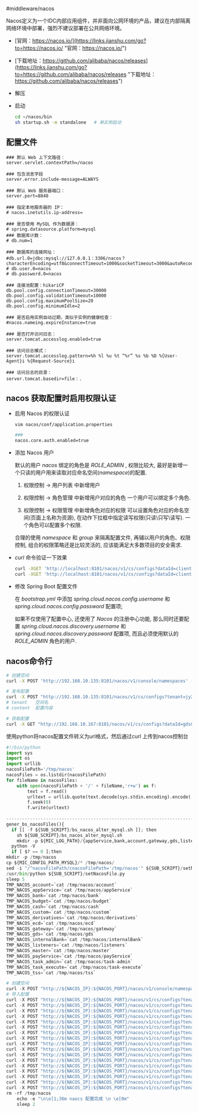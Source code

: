 #middleware/nacos

Nacos定义为一个IDC内部应用组件，并非面向公网环境的产品，建议在内部隔离网络环境中部署，强烈不建议部署在公共网络环境。


*   [官网：https://nacos.io/](https://links.jianshu.com/go?to=https://nacos.io/ "官网：https://nacos.io/")

*   [下载地址：https://github.com/alibaba/nacos/releases](https://links.jianshu.com/go?to=https://github.com/alibaba/nacos/releases "下载地址：https://github.com/alibaba/nacos/releases")

*   解压

*   启动

    ```bash
    cd ~/nacos/bin
    sh startup.sh -m standalone   # 单实例启动

    ```


## 配置文件

```properties
### 默认 Web 上下文路径：
server.servlet.contextPath=/nacos

### 包含消息字段
server.error.include-message=ALWAYS

### 默认 Web 服务器端口：
server.port=8848

### 指定本地服务器的 IP：
# nacos.inetutils.ip-address=

### 是否使用 MySQL 作为数据源：
# spring.datasource.platform=mysql
### 数据库计数：
# db.num=1

### 数据库的连接网址：
#db.url.0=jdbc:mysql://127.0.0.1：3306/nacos？characterEncoding=utf8&connectTimeout=1000&socketTimeout=3000&autoReconnect=true&useUnicode=true&useSSL=false&serverTimezone=UTC
# db.user.0=nacos
# db.password.0=nacos

### 连接池配置：hikariCP
db.pool.config.connectionTimeout=30000
db.pool.config.validationTimeout=10000
db.pool.config.maximumPoolSize=20
db.pool.config.minimumIdle=2

### 是否启用实例自动过期，类似于实例的健康检查：
#nacos.nameing.expireInstance=true

### 是否打开访问日志：
server.tomcat.accesslog.enabled=true

### 访问日志模式：
server.tomcat.accesslog.pattern=%h %l %u %t “%r” %s %b %D %{User-Agent}i %{Request-Source}i

### 访问日志的目录：
server.tomcat.basedir=file：.

```




## nacos 获取配置时启用权限认证

*   启用 Nacos 的权限认证

    `vim nacos/conf/application.properties`

    ```bash
    ### 
    nacos.core.auth.enabled=true
    ```

*   添加 Nacos 用户

    默认的用户 *nacos* 绑定的角色是 *ROLE\_ADMIN* , 权限比较大, 最好是新增一个只读的用户用来读取对应命名空间(*namespace*)的配置.

    1.  权限控制 -> 用户列表 中新增用户

    2.  权限控制 -> 角色管理 中新增用户对应的角色  一个用户可以绑定多个角色.

    3.  权限控制 -> 权限管理 中新增角色对应的权限  可以设置角色对应的命名空间(页面上名称为资源), 在动作下拉框中指定读写权限(只读\只写\读写).  一个角色可以配置多个权限.

    合理的使用 *namespace* 和 *group* 来隔离配置文件, 再辅以用户的角色、权限控制, 组合的权限策略还是比较灵活的, 应该能满足大多数项目的安全需求.

*   &#x20;*curl* 命令验证一下效果

    ```bash
    curl -XGET 'http://localhost:8101/nacos/v1/cs/configs?dataId=client&group=DEFAULT_GROUP&tenant=jy2v&username=nstc&password=Ninestar123'
    curl -XGET 'http://localhost:8101/nacos/v1/cs/configs?dataId=client&group=DEFAULT_GROUP&tenant=jy2v&username=nacos&password=nacos'

    ```

*   修改 Spring Boot 配置文件

    在 *bootstrap.yml* 中添加 *spring.cloud.nacos.config.username* 和 *spring.cloud.nacos.config.password* 配置项;

    如果不仅使用了配置中心, 还使用了 *Nacos* 的注册中心功能, 那么同时还要配置 *spring.cloud.nacos.discovery.username* 和 *spring.cloud.nacos.discovery.password* 配置项, 而且必须使用默认的 *ROLE\_ADMIN* 角色的用户.

## nacos命令行

```bash
# 创建空间
curl -X POST 'http://192.168.10.135:8101/nacos/v1/console/namespaces' -d 'customNamespaceId=jy2v&namespaceName=jy2v&namespaceDesc=jy2v'

# 发布配置
curl -X POST "http://192.168.10.135:8101/nacos/v1/cs/configs?tenant=jy2v&dataId=client&group=DEFAULT_GROUP&content=user.id=1%0Auser.name=james%0Auser.age=17&type=yaml"
# tenant   空间名
# content  配置内容

# 获取配置
curl -X GET "http://192.168.10.167:8101/nacos/v1/cs/configs?dataId=gds&group=DEFAULT_GROUP&tenant=jy2v"
```

使用python将nacos配置文件转义为url格式，然后通过curl 上传到nacos控制台

```python
#!/bin/python
import sys
import os
import urllib
nacosFilePath='/tmp/nacos'
nacosFiles = os.listdir(nacosFilePath)
for fileName in nacosFiles:
    with open(nacosFilePath + '/' + fileName,'r+w') as f:
        text = f.read()
        urltext = urllib.quote(text.decode(sys.stdin.encoding).encode('utf8'))
        f.seek(0)
        f.write(urltext)
    
-------------------------------------------------------------------------------------------------------------
gener_bs_nacosFiles(){
  if [[ -f ${SUB_SCRIPT}/bs_nacos_alter_mysql.sh ]]; then
    sh ${SUB_SCRIPT}/bs_nacos_alter_mysql.sh
    mkdir -p ${MIC_LOG_PATH}/{appService,bank,account,gateway,gds,listeners,payService,master,internal-bank,cash,derivatives,budget,ecd,custom,tss,task-admin,task-execute}
  python -V
  if [ $? == 0 ];then
mkdir -p /tmp/nacos
cp ${MIC_CONFIG_PATH_MYSQL}/* /tmp/nacos/
sed -i "/^nacosFilePath/cnacosFilePath='/tmp/nacos'" ${SUB_SCRIPT}/setNacosFile.py
/usr/bin/python ${SUB_SCRIPT}/setNacosFile.py
sleep 5
TMP_NACOS_account=`cat /tmp/nacos/account`
TMP_NACOS_appService=`cat /tmp/nacos/appService`
TMP_NACOS_bank=`cat /tmp/nacos/bank`
TMP_NACOS_budget=`cat /tmp/nacos/budget`
TMP_NACOS_cash=`cat /tmp/nacos/cash`
TMP_NACOS_custom=`cat /tmp/nacos/custom`
TMP_NACOS_derivatives=`cat /tmp/nacos/derivatives`
TMP_NACOS_ecd=`cat /tmp/nacos/ecd`
TMP_NACOS_gateway=`cat /tmp/nacos/gateway`
TMP_NACOS_gds=`cat /tmp/nacos/gds`
TMP_NACOS_internalBank=`cat /tmp/nacos/internalBank`
TMP_NACOS_listeners=`cat /tmp/nacos/listeners`
TMP_NACOS_master=`cat /tmp/nacos/master`
TMP_NACOS_payService=`cat /tmp/nacos/payService`
TMP_NACOS_task_admin=`cat /tmp/nacos/task-admin`
TMP_NACOS_task_execute=`cat /tmp/nacos/task-execute`
TMP_NACOS_tss=`cat /tmp/nacos/tss`

# 创建空间
curl -X POST "http://${NACOS_IP}:${NACOS_PORT}/nacos/v1/console/namespaces" -d "customNamespaceId=${NACOS_SPACE}&namespaceName=${NACOS_SPACE}&namespaceDesc=${NACOS_SPACE}"
# 导入配置
curl -X POST "http://${NACOS_IP}:${NACOS_PORT}/nacos/v1/cs/configs?tenant=${NACOS_SPACE}&dataId=account&group=DEFAULT_GROUP&content=${TMP_NACOS_account}"
curl -X POST "http://${NACOS_IP}:${NACOS_PORT}/nacos/v1/cs/configs?tenant=${NACOS_SPACE}&dataId=appService&group=DEFAULT_GROUP&content=${TMP_NACOS_appService}"
curl -X POST "http://${NACOS_IP}:${NACOS_PORT}/nacos/v1/cs/configs?tenant=${NACOS_SPACE}&dataId=bank&group=DEFAULT_GROUP&content=${TMP_NACOS_bank}"
curl -X POST "http://${NACOS_IP}:${NACOS_PORT}/nacos/v1/cs/configs?tenant=${NACOS_SPACE}&dataId=budget&group=DEFAULT_GROUP&content=${TMP_NACOS_budget}"
curl -X POST "http://${NACOS_IP}:${NACOS_PORT}/nacos/v1/cs/configs?tenant=${NACOS_SPACE}&dataId=cash&group=DEFAULT_GROUP&content=${TMP_NACOS_cash}"
curl -X POST "http://${NACOS_IP}:${NACOS_PORT}/nacos/v1/cs/configs?tenant=${NACOS_SPACE}&dataId=custom&group=DEFAULT_GROUP&content=${TMP_NACOS_custom}"
curl -X POST "http://${NACOS_IP}:${NACOS_PORT}/nacos/v1/cs/configs?tenant=${NACOS_SPACE}&dataId=derivatives&group=DEFAULT_GROUP&content=${TMP_NACOS_derivatives}"
curl -X POST "http://${NACOS_IP}:${NACOS_PORT}/nacos/v1/cs/configs?tenant=${NACOS_SPACE}&dataId=ecd&group=DEFAULT_GROUP&content=${TMP_NACOS_ecd}"
curl -X POST "http://${NACOS_IP}:${NACOS_PORT}/nacos/v1/cs/configs?tenant=${NACOS_SPACE}&dataId=gateway&group=DEFAULT_GROUP&content=${TMP_NACOS_gateway}"
curl -X POST "http://${NACOS_IP}:${NACOS_PORT}/nacos/v1/cs/configs?tenant=${NACOS_SPACE}&dataId=gds&group=DEFAULT_GROUP&content=${TMP_NACOS_gds}"
curl -X POST "http://${NACOS_IP}:${NACOS_PORT}/nacos/v1/cs/configs?tenant=${NACOS_SPACE}&dataId=internalBank&group=DEFAULT_GROUP&content=${TMP_NACOS_internalBank}"
curl -X POST "http://${NACOS_IP}:${NACOS_PORT}/nacos/v1/cs/configs?tenant=${NACOS_SPACE}&dataId=listeners&group=DEFAULT_GROUP&content=${TMP_NACOS_listeners}"
curl -X POST "http://${NACOS_IP}:${NACOS_PORT}/nacos/v1/cs/configs?tenant=${NACOS_SPACE}&dataId=master&group=DEFAULT_GROUP&content=${TMP_NACOS_master}"
curl -X POST "http://${NACOS_IP}:${NACOS_PORT}/nacos/v1/cs/configs?tenant=${NACOS_SPACE}&dataId=payService&group=DEFAULT_GROUP&content=${TMP_NACOS_payService}"
curl -X POST "http://${NACOS_IP}:${NACOS_PORT}/nacos/v1/cs/configs?tenant=${NACOS_SPACE}&dataId=task-admin&group=DEFAULT_GROUP&content=${TMP_NACOS_task_admin}"
curl -X POST "http://${NACOS_IP}:${NACOS_PORT}/nacos/v1/cs/configs?tenant=${NACOS_SPACE}&dataId=task-execute&group=DEFAULT_GROUP&content=${TMP_NACOS_task_execute}"
curl -X POST "http://${NACOS_IP}:${NACOS_PORT}/nacos/v1/cs/configs?tenant=${NACOS_SPACE}&dataId=tss&group=DEFAULT_GROUP&content=${TMP_NACOS_tss}"
rm -rf /tmp/nacos
    echo -e "\n\e[1;36m naocs 配置完成 \n \e[0m"
    sleep 2
```
